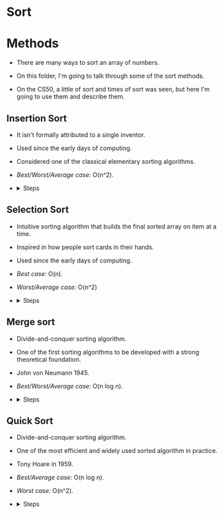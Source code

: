 # Sort

# Methods 

- There are many ways to sort an array of numbers.

- On this folder, I'm going to talk through some of the sort methods.

- On the CS50, a little of sort and times of sort was seen, but here I'm going to
use them and describe them.

## Insertion Sort

- It isn't formally attributed to a single inventor.

- Used since the early days of computing.

- Considered one of the classical elementary sorting algorithms.

- *Best/Worst/Average case:* O(n^2).

- <details>
  <summary>Steps</summary>

    1.- Starts with the first element.

    2.- Finds the smallest element in the unsorted position.

    3.- Swap it with the current element.
    
    4.- Move to the next position and repeat until the array is sorted.
  </details>

## Selection Sort

- Intuitive sorting algorithm that builds the final sorted array on item at a
time.

- Inspired in how people sort cards in their hands.

- Used since the early days of computing.

- *Best case*: O(n).

- *Worst/Average case:* O(n^2)

- <details>
  <summary>Steps</summary>

    1.- Starts from the second element.

    2.- Compare it with the element(s) before it.

    3.- Shift larger elements one position to the right.
    
    4.- Insert the current element into the correct position.

    5.- Repeat for all elements.
  </details>

## Merge sort

- Divide-and-conquer sorting algorithm.

- One of the first sorting algorithms to be developed with a strong theoretical
foundation.

- John von Neumann 1945.

- *Best/Worst/Average case:* O(n log n).

- <details>
  <summary>Steps</summary>

    1.- Split the array into two halves.

    2.- Recursively apply merge sort to each half.

    3.- Merge the two sorted halves into one sorted array.
  </details>

## Quick Sort

- Divide-and-conquer sorting algorithm.

- One of the most efficient and widely used sorted algorithm in practice.

- Tony Hoare in 1959.

- *Best/Average case:* O(n log n).

- *Worst case:* O(n^2).

- <details>
  <summary>Steps</summary>

    1.- Choose a pivot element from the array.

    2.- Partition the array: Elements less than the pivot go to the left, elements
        grater go to the right.

    3.- Recursively apply quick sort to the left and right sub-arrays.
  </details>